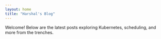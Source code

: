 ```yaml
---
layout: home
title: "Harshal's Blog"
---
```


Welcome! Below are the latest posts exploring Kubernetes, scheduling, and more from the trenches.
